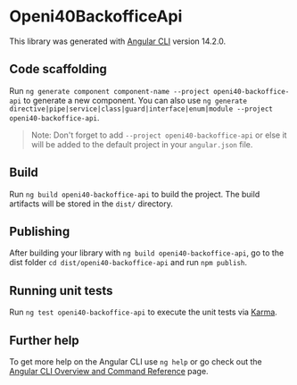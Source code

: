 # Openi40BackofficeApi

This library was generated with [Angular CLI](https://github.com/angular/angular-cli) version 14.2.0.

## Code scaffolding

Run `ng generate component component-name --project openi40-backoffice-api` to generate a new component. You can also use `ng generate directive|pipe|service|class|guard|interface|enum|module --project openi40-backoffice-api`.
> Note: Don't forget to add `--project openi40-backoffice-api` or else it will be added to the default project in your `angular.json` file. 

## Build

Run `ng build openi40-backoffice-api` to build the project. The build artifacts will be stored in the `dist/` directory.

## Publishing

After building your library with `ng build openi40-backoffice-api`, go to the dist folder `cd dist/openi40-backoffice-api` and run `npm publish`.

## Running unit tests

Run `ng test openi40-backoffice-api` to execute the unit tests via [Karma](https://karma-runner.github.io).

## Further help

To get more help on the Angular CLI use `ng help` or go check out the [Angular CLI Overview and Command Reference](https://angular.io/cli) page.
